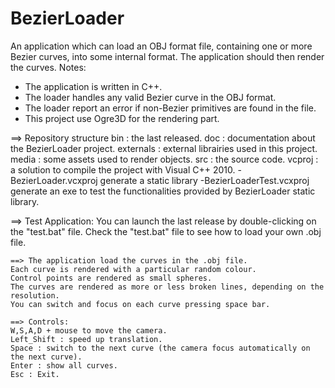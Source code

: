 BezierLoader
============
An application which can load an OBJ format file, containing one or more Bezier curves, into some internal format. 
The application should then render the curves.
Notes:
- The application is written in C++.
- The loader handles any valid Bezier curve in the OBJ format.
- The loader report an error if non-Bezier primitives are found in the file.
- This project use Ogre3D for the rendering part.

==> Repository structure
bin : the last released.
doc : documentation about the BezierLoader project.
externals : external librairies used in this project.
media : some assets used to render objects.
src : the source code.
vcproj : a solution to compile the project with Visual C++ 2010.
	-BezierLoader.vcxproj generate a static library
	-BezierLoaderTest.vcxproj generate an exe to test the functionalities provided by BezierLoader static library.
	
==> Test Application:
You can launch the last release by double-clicking on the "test.bat" file.
Check the "test.bat" file to see how to load your own .obj file.
	
	==> The application load the curves in the .obj file.
	Each curve is rendered with a particular random colour.
	Control points are rendered as small spheres.
	The curves are rendered as more or less broken lines, depending on the resolution. 
	You can switch and focus on each curve pressing space bar.
	
	==> Controls:
	W,S,A,D + mouse to move the camera.
	Left_Shift : speed up translation.		
	Space : switch to the next curve (the camera focus automatically on the next curve).
	Enter : show all curves.
	Esc : Exit.
